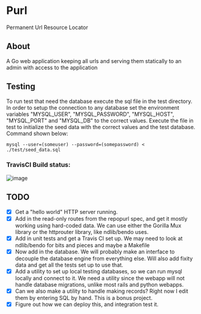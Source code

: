 # Purl
Permanent Url Resource Locator

## About
A Go web application keeping
all urls and serving them
statically to an admin with
access to the application

## Testing
To run test that need the database execute the sql file in
the test directory. In order to setup the connection to any database
set the environment variables "MYSQL_USER", "MYSQL_PASSWORD", "MYSQL_HOST",
"MYSQL_PORT" and "MYSQL_DB" to the correct values. Execute the file in test to
initialize the seed data with the correct values and the test database. Command
shown below:

`mysql --user=(someuser) --password=(somepassword) < ./test/seed_data.sql `


### TravisCI Build status:
![image](https://travis-ci.org/ndlib/repopurl.svg?branch=master)

## TODO
- [x] Get a "hello world" HTTP server running.
- [x] Add in the read-only routes from the repopurl spec, and get it mostly working using hard-coded data. We can use either the Gorilla Mux library or the httprouter library, like ndlib/bendo uses.
- [x] Add in unit tests and get a Travis CI set up. We may need to look at ndlib/bendo for bits and pieces and maybe a Makefile
- [x] Now add in the database. We will probably make an interface to decouple the database engine from everything else. Will also add fixity data and get all the tests set up to use that.
- [x] Add a utility to set up local testing databases, so we can run mysql locally and connect to it. We need a utility since the webapp will not handle database migrations, unlike most rails and python webapps.
- [x] Can we also make a utility to handle making records? Right now I edit them by entering SQL by hand. This is a bonus project.
- [x] Figure out how we can deploy this, and integration test it.
